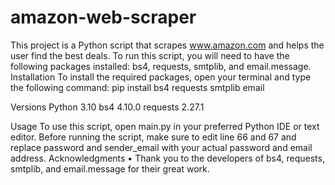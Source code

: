 # amazon-web-scraper
This project is a Python script that scrapes www.amazon.com and helps the user find the best deals. 
To run this script, you will need to have the following packages installed: bs4, requests, smtplib, and email.message.
Installation
To install the required packages, open your terminal and type the following command:
pip install bs4 requests smtplib email

Versions
Python 3.10
bs4 4.10.0
requests 2.27.1

Usage
To use this script, open main.py in your preferred Python IDE or text editor. Before running the script, make sure to edit line 66 and 67 and replace password and sender_email with your actual password and email address.
Acknowledgments
	•	Thank you to the developers of bs4, requests, smtplib, and email.message for their great work.

